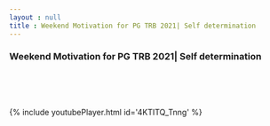 ```yaml
---
layout : null
title : Weekend Motivation for PG TRB 2021| Self determination
---
```

<h3>Weekend Motivation for PG TRB 2021| Self determination</h3><br>
<br><p></p><br>
{% include youtubePlayer.html id='4KTITQ_Tnng' %}<br>